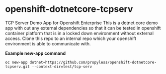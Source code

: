 # openshift-dotnetcore-tcpserv
TCP Server Demo App for Openshift Enterprise
This is a dotnet core demo app with out any external dependencies so that it can be tested in openshift container platform
that is in a locked down environment without external access.
Clone this repo to an internal repo which your openshift environment is able to communicate with.


__Example new-app command__

`oc new-app dotnet~https://github.com/propyless/openshift-dotnetcore-tcpserv.git --context-dir=test/tcp-serv`
